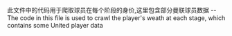 此文件中的代码用于爬取球员在每个阶段的身价,这里包含部分曼联球员数据
--The code in this file is used to crawl the player's weath at each stage, which contains some United player data 